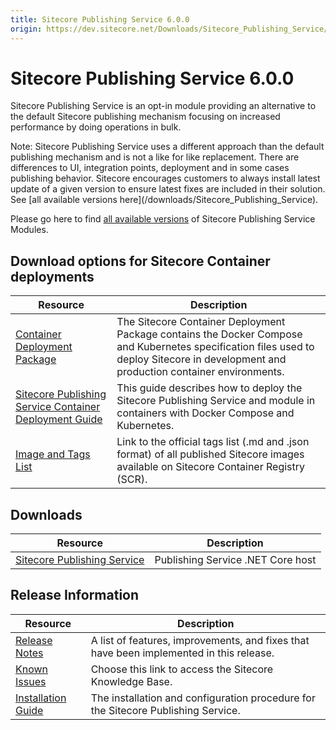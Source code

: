 ```yaml
---
title: Sitecore Publishing Service 6.0.0
origin: https://dev.sitecore.net/Downloads/Sitecore_Publishing_Service/6x/Sitecore_Publishing_Service_600.aspx
---
```


# Sitecore Publishing Service 6.0.0

Sitecore Publishing Service is an opt-in module providing an alternative to the default Sitecore publishing mechanism focusing on increased performance by doing operations in bulk.

  <Alert variant='warning' mb={4}>
    <AlertIcon />
    Note: Sitecore Publishing Service uses a different approach than the default publishing mechanism and is not a like for like replacement. There are differences to UI, integration points, deployment and in some cases publishing behavior.
  </Alert>
  
  <Alert variant='warning' mb={4}>
    <AlertIcon />
    Sitecore encourages customers to always install latest update of a given version to ensure latest fixes are included in their solution. See [all available versions here](/downloads/Sitecore_Publishing_Service).
  </Alert>
  

Please go here to find [all available versions](/downloads/Sitecore_Publishing_Service_Module) of Sitecore Publishing Service Modules.

## Download options for Sitecore Container deployments

 | Resource | Description |
 | --- | --- |
 | [Container Deployment Package](https://github.com/Sitecore/container-deployment/releases/tag/publishing%2F10.2.0.00631.242) | The Sitecore Container Deployment Package contains the Docker Compose and Kubernetes specification files used to deploy Sitecore in development and production container environments. |
 | [Sitecore Publishing Service Container Deployment Guide](https://sitecoredev.azureedge.net/~/media/99B7E448C2D44D7BBCAB1A68C497CDA8.ashx?date=20211103T180614) | This guide describes how to deploy the Sitecore Publishing Service and module in containers with Docker Compose and Kubernetes. |
 | [Image and Tags List](https://github.com/Sitecore/docker-images/tree/master/tags) | Link to the official tags list (.md and .json format) of all published Sitecore images available on Sitecore Container Registry (SCR). |

## Downloads

 | Resource | Description |
 | --- | --- |
 | [Sitecore Publishing Service](https://sitecoredev.azureedge.net/~/media/D52C0CD8668742A58B019EA16EC1AEF7.ashx?date=20211103T152539) | Publishing Service .NET Core host |

## Release Information

 | Resource | Description |
 | --- | --- |
 | [Release Notes](https://dev.sitecore.net:443/downloads/Sitecore%20Publishing%20Service/6x/Sitecore%20Publishing%20Service%20600/Release%20Notes) | A list of features, improvements, and fixes that have been implemented in this release. |
 | [Known Issues](https://kb.sitecore.net/articles/431510) | Choose this link to access the Sitecore Knowledge Base. |
 | [Installation Guide](https://sitecoredev.azureedge.net/~/media/8808D49714DC4DCFA341AFBDBA238474.ashx?date=20230404T100617) | The installation and configuration procedure for the Sitecore Publishing Service. |
